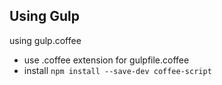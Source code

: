 ## Using Gulp

 using gulp.coffee
 * use .coffee extension for gulpfile.coffee
 * install `npm install --save-dev coffee-script`
